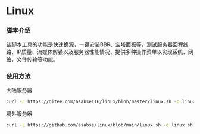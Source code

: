  # Linux

 ### 脚本介绍

 该脚本工具的功能是快速换源，一键安装BBR、宝塔面板等，测试服务器回程线路、IP质量、流媒体解锁以及服务器性能情况、提供多种操作菜单以实现系统、网络、文件传输等功能。
 
### 使用方法
大陆服务器
```bash
curl -L https://gitee.com/asabse116/linux/blob/master/linux.sh -o linux.sh && chmod +x linux.sh && bash linux.sh
```
境外服务器
```bash
curl -L https://github.com/asabse/linux/blob/main/linux.sh -o linux.sh && chmod +x linux.sh && bash linux.sh
